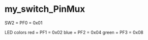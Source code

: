 # my_switch_PinMux

SW2 = PF0 = 0x01

LED colors red = PF1 = 0x02 blue = PF2 = 0x04 green = PF3 = 0x08
